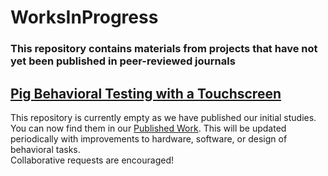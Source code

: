 # WorksInProgress

### This repository contains materials from projects that have not yet been published in peer-reviewed journals

## [Pig Behavioral Testing with a Touchscreen](<Pig Behavior Touchscreen>)
This repository is currently empty as we have published our initial studies. You can now find them in our [Published Work](</../../../PublishedWork/tree/main/Vonder Haar-2022-Pig Behavior>). This will be updated periodically with improvements to hardware, software, or design of behavioral tasks. 
<br>Collaborative requests are encouraged!

